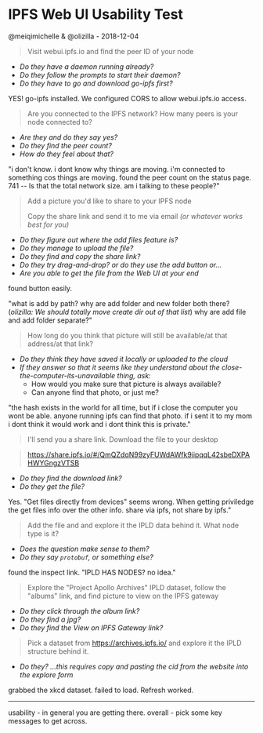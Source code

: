 # IPFS Web UI Usability Test

@meiqimichelle & @olizilla - 2018-12-04

> Visit webui.ipfs.io and find the peer ID of your node

  - _Do they have a daemon running already?_
  - _Do they follow the prompts to start their daemon?_
  - _Do they have to go and download go-ipfs first?_


YES! go-ipfs installed. We configured CORS to allow webui.ipfs.io access.

> Are you connected to the IPFS network? How many peers is your node connected to?

  - _Are they and do they say yes?_
  - _Do they find the peer count?_
  - _How do they feel about that?_

"i don't know. i dont know why things are moving. i'm connected to something cos things are moving. found the peer count on the status page. 741 -- Is that the total network size. am i talking to these people?"

> Add a picture you'd like to share to your IPFS node
>
> Copy the share link and send it to me via email _(or whatever works best for you)_

  - _Do they figure out where the add files feature is?_
  - _Do they manage to upload the file?_
  - _Do they find and copy the share link?_
  - _Do they try drag-and-drop? or do they use the add button or..._
  - _Are you able to get the file from the Web UI at your end_


found button easily.

"what is add by path? why are add folder and new folder both there? (_olizilla: We should totally move create dir out of that list_) why are add file and add folder separate?"

>   How long do you think that picture will still be available/at that address/at that link?

  - _Do they think they have saved it locally or uploaded to the cloud_
  - _If they answer so that it seems like they understand about the close-the-computer-its-unavailable thing, ask_:
    - How would you make sure that picture is always available?
    - Can anyone find that photo, or just me?

"the hash exists in the world for all time, but if i close the computer you wont be able. anyone running ipfs can find that photo. if i sent it to my mom i dont think it would work and i dont think this is private."

> I'll send you a share link. Download the file to your desktop

> https://share.ipfs.io/#/QmQZdqN99zyFUWdAWfk9iipqqL42sbeDXPAHWYGngzVTSB

  - _Do they find the download link?_
  - _Do they get the file?_

Yes. "Get files directly from devices" seems wrong. When getting priviledge the get files info over the other info. share via ipfs, not share by ipfs."

> Add the file and and explore it the IPLD data behind it. What node type is it?

  - _Does the question make sense to them?_
  - _Do they say `protobuf`, or something else?_

found the inspect link. "IPLD HAS NODES? no idea."

> Explore the "Project Apollo Archives" IPLD dataset, follow the "albums" link, and find picture to view on the IPFS gateway

  - _Do they click through the album link?_
  - _Do they find a jpg?_
  - _Do they find the View on IPFS Gateway link?_

> Pick a dataset from https://archives.ipfs.io/ and explore it the IPLD structure behind it.

  - _Do they? ...this requires copy and pasting the cid from the website into the explore form_

grabbed the xkcd dataset. failed to load. Refresh worked.

----

usability - in general you are getting there.
overall - pick some key messages to get across.
